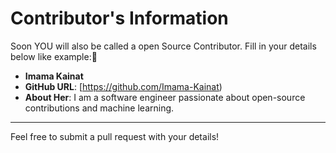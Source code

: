 # Contributor's Information

Soon YOU will also be called a open Source Contributor. Fill in your details below like example:🤗

- **Imama Kainat**
- **GitHub URL**: [https://github.com/Imama-Kainat)
- **About Her**: I am a software engineer passionate about open-source contributions and machine learning.

---







Feel free to submit a pull request with your details!
